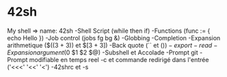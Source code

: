 # 42sh
My shell => name: 42sh
-Shell Script (while then if)
-Functions (func := { echo Hello })
-Job control (jobs fg bg &)
-Globbing
-Completion
-Expansion arithmetique ($((3 + 3)) et $[3 + 3])
-Back quote (`` et $() )
-export
-read
-Expansion argument ($0 $1 $2 $@)
-Subshell et Accolade
-Prompt git
-Prompt modifiable en temps reel
-c et commande redirigé dans l'entrée ('<<<' '<<' '<')
-42shrc et -s

